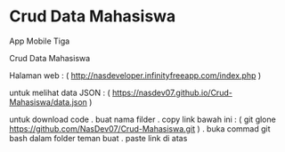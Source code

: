 # Crud Data Mahasiswa
App Mobile  Tiga

Crud Data Mahasiswa

Halaman  web :
( http://nasdeveloper.infinityfreeapp.com/index.php )

untuk melihat data JSON :
( https://nasdev07.github.io/Crud-Mahasiswa/data.json )


untuk download code
. buat nama filder
. copy link bawah ini :
 ( git glone https://github.com/NasDev07/Crud-Mahasiswa.git )
 . buka commad git bash dalam folder teman buat
 . paste link di atas
 
